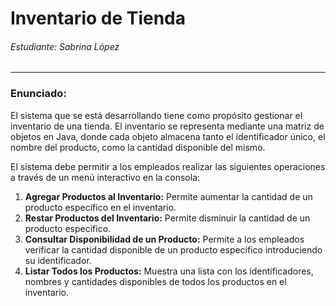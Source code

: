 # Inventario de Tienda
###### Estudiante: Sabrina López
***
### Enunciado:
El sistema que se está desarrollando tiene como propósito gestionar el
inventario de una tienda. El inventario se representa mediante una matriz de objetos en
Java, donde cada objeto almacena tanto el identificador único, el nombre del producto,
como la cantidad disponible del mismo.

El sistema debe permitir a los empleados realizar las siguientes operaciones a través de un
menú interactivo en la consola:
1. **Agregar Productos al Inventario:** Permite aumentar la cantidad de un producto
   específico en el inventario.
2. **Restar Productos del Inventario:** Permite disminuir la cantidad de un producto
   específico.
3. **Consultar Disponibilidad de un Producto:** Permite a los empleados verificar la
   cantidad disponible de un producto específico introduciendo su identificador.
4. **Listar Todos los Productos:** Muestra una lista con los identificadores, nombres y
   cantidades disponibles de todos los productos en el inventario.
